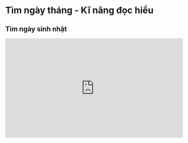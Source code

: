 # Tìm ngày tháng - Kĩ năng đọc hiểu
## Tìm ngày sinh nhật
<iframe width="560" height="315" src="https://www.youtube.com/embed/UyMUCWxP4Ic?si=Eoo5v2QFPLW0moZX" title="YouTube video player" frameborder="0" allow="accelerometer; autoplay; clipboard-write; encrypted-media; gyroscope; picture-in-picture; web-share" referrerpolicy="strict-origin-when-cross-origin" allowfullscreen></iframe>

